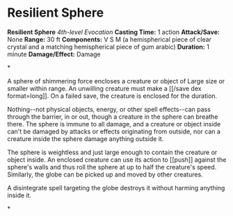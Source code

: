 # Resilient Sphere

**Resilient Sphere**
_4th-level Evocation_
**Casting Time:** 1 action
**Attack/Save:** None
**Range:** 30 ft
**Components:** V S M (a hemispherical piece of clear crystal and a matching hemispherical piece of gum arabic)
**Duration:** 1 minute
**Damage/Effect:** Damage

*<p>A sphere of shimmering force encloses a creature or object of Large size or smaller within range. An unwilling creature must make a [[/save dex format=long]]. On a failed save, the creature is enclosed for the duration.

Nothing--not physical objects, energy, or other spell effects--can pass through the barrier, in or out, though a creature in the sphere can breathe there. The sphere is immune to all damage, and a creature or object inside can't be damaged by attacks or effects originating from outside, nor can a creature inside the sphere damage anything outside it.

The sphere is weightless and just large enough to contain the creature or object inside. An enclosed creature can use its action to [[push]] against the sphere's walls and thus roll the sphere at up to half the creature's speed. Similarly, the globe can be picked up and moved by other creatures.

A disintegrate spell targeting the globe destroys it without harming anything inside it.</p>*